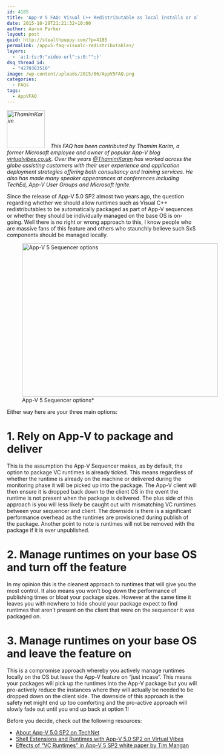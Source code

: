```yaml
---
id: 4185
title: 'App-V 5 FAQ: Visual C++ Redistributable as local installs or allow App-V to deploy as needed?'
date: 2015-10-29T21:21:32+10:00
author: Aaron Parker
layout: post
guid: http://stealthpuppy.com/?p=4185
permalink: /appv5-faq-visualc-redistributables/
layers:
  - 'a:1:{s:9:"video-url";s:0:"";}'
dsq_thread_id:
  - "4270383510"
image: /wp-content/uploads/2015/06/AppV5FAQ.png
categories:
  - FAQs
tags:
  - AppVFAQ
---
```

 _<img class="alignleft wp-image-4188" style="margin: 0px 15px 0px 0px;" src="http://stealthpuppy.com/wp-content/uploads/2015/10/thamim.jpg" alt="ThamimKarim" width="100" height="100" srcset="https://stealthpuppy.com/wp-content/uploads/2015/10/thamim.jpg 350w, https://stealthpuppy.com/wp-content/uploads/2015/10/thamim-150x150.jpg 150w, https://stealthpuppy.com/wp-content/uploads/2015/10/thamim-300x300.jpg 300w" sizes="(max-width: 100px) 100vw, 100px" />This FAQ has been contributed by Thamim Karim, a former Microsoft employee and owner of popular App-V blog [virtualvibes.co.uk](http://virtualvibes.co.uk). Over the years [@ThamimKarim](https://twitter.com/ThamimKarim) has worked across the globe assisting customers with their user experience and application deployment strategies offering both consultancy and training services. He also has made many speaker appearances at conferences including TechEd, App-V User Groups and Microsoft Ignite._

Since the release of App-V 5.0 SP2 almost two years ago, the question regarding whether we should allow runtimes such as Visual C++ redistributables to be automatically packaged as part of App-V sequences or whether they should be individually managed on the base OS is on-going. Well there is no right or wrong approach to this, I know people who are massive fans of this feature and others who staunchly believe such SxS components should be managed locally.

<figure id="attachment_4187" aria-describedby="caption-attachment-4187" style="width: 517px" class="wp-caption alignnone"><img class="size-full wp-image-4187" src="http://stealthpuppy.com/wp-content/uploads/2015/10/SequencerOptions.png" alt="App-V 5 Sequencer options" width="517" height="406" srcset="https://stealthpuppy.com/wp-content/uploads/2015/10/SequencerOptions.png 517w, https://stealthpuppy.com/wp-content/uploads/2015/10/SequencerOptions-150x118.png 150w, https://stealthpuppy.com/wp-content/uploads/2015/10/SequencerOptions-300x236.png 300w" sizes="(max-width: 517px) 100vw, 517px" /><figcaption id="caption-attachment-4187" class="wp-caption-text">App-V 5 Sequencer options*</figure>

Either way here are your three main options:

# 1. Rely on App-V to package and deliver

This is the assumption the App-V Sequencer makes, as by default, the option to package VC runtimes is already ticked. This means regardless of whether the runtime is already on the machine or delivered during the monitoring phase it will be picked up into the package. The App-V client will then ensure it is dropped back down to the client OS in the event the runtime is not present when the package is delivered. The plus side of this approach is you will less likely be caught out with mismatching VC runtimes between your sequencer and client. The downside is there is a significant performance overhead as the runtimes are provisioned during publish of the package. Another point to note is runtimes will not be removed with the package if it is ever unpublished.

# 2. Manage runtimes on your base OS and turn off the feature

In my opinion this is the cleanest approach to runtimes that will give you the most control. It also means you won’t bog down the performance of publishing times or bloat your package sizes. However at the same time it leaves you with nowhere to hide should your package expect to find runtimes that aren’t present on the client that were on the sequencer it was packaged on.

# 3. Manage runtimes on your base OS and leave the feature on

This is a compromise approach whereby you actively manage runtimes locally on the OS but leave the App-V feature on “just incase”. This means your packages will pick up the runtimes into the App-V package but you will pro-actively reduce the instances where they will actually be needed to be dropped down on the client side. The downside of this approach is the safety net might end up too comforting and the pro-active approach will slowly fade out until you end up back at option 1!

Before you decide, check out the following resources:

  * [About App-V 5.0 SP2 on TechNet](https://technet.microsoft.com/en-us/library/dn508408.aspx)
  * [Shell Extensions and Runtimes with App-V 5.0 SP2 on Virtual Vibes](http://virtualvibes.co.uk/shell-extensions-and-runtimes-with-app-v-5-0-sp2/)
  * [Effects of “VC Runtimes” in App-V 5 SP2 white paper by Tim Mangan](http://www.tmurgent.com/AppV/images/WhitePapers/Research_VCRuntimes.pdf)

&nbsp;